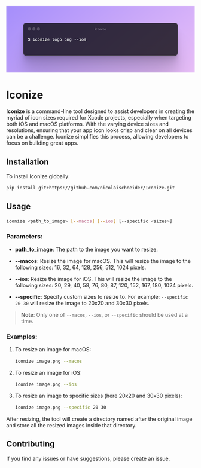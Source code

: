 <p align="center">
    <img src="iconize_theme.png" width="1000" alt="TinyConstraints"/>
</p>

# Iconize

**Iconize** is a command-line tool designed to assist developers in creating the myriad of icon sizes required for Xcode projects, especially when targeting both iOS and macOS platforms. With the varying device sizes and resolutions, ensuring that your app icon looks crisp and clear on all devices can be a challenge. Iconize simplifies this process, allowing developers to focus on building great apps.

## Installation
To install Iconize globally:
```bash
pip install git+https://github.com/nicolaischneider/Iconize.git
```

## Usage
```bash
iconize <path_to_image> [--macos] [--ios] [--specific <sizes>]
```

### Parameters:

- **path_to_image**: The path to the image you want to resize.
  
- **--macos**: Resize the image for macOS. This will resize the image to the following sizes: 16, 32, 64, 128, 256, 512, 1024 pixels.

- **--ios**: Resize the image for iOS. This will resize the image to the following sizes: 20, 29, 40, 58, 76, 80, 87, 120, 152, 167, 180, 1024 pixels.

- **--specific**: Specify custom sizes to resize to. For example: `--specific 20 30` will resize the image to 20x20 and 30x30 pixels.

> **Note**: Only one of `--macos`, `--ios`, or `--specific` should be used at a time.

### Examples:

1. To resize an image for macOS:
   ```bash
   iconize image.png --macos
   ```

2. To resize an image for iOS:
   ```bash
   iconize image.png --ios
   ```

3. To resize an image to specific sizes (here 20x20 and 30x30 pixels):
   ```bash
   iconize image.png --specific 20 30
   ```

After resizing, the tool will create a directory named after the original image and store all the resized images inside that directory.

## Contributing

If you find any issues or have suggestions, please create an issue.